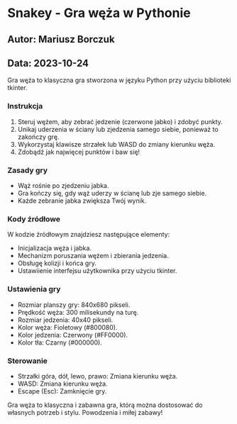 # Snakey - Gra węża w Pythonie

## Autor: Mariusz Borczuk
## Data: 2023-10-24

Gra węża to klasyczna gra stworzona w języku Python przy użyciu biblioteki tkinter.

### Instrukcja
1. Steruj wężem, aby zebrać jedzenie (czerwone jabko) i zdobyć punkty.
2. Unikaj uderzenia w ściany lub zjedzenia samego siebie, ponieważ to zakończy grę.
3. Wykorzystaj klawisze strzałek lub WASD do zmiany kierunku węża.
4. Zdobądź jak najwięcej punktów i baw się!

### Zasady gry
- Wąż rośnie po zjedzeniu jabka.
- Gra kończy się, gdy wąż uderzy w ścianę lub zje samego siebie.
- Każde zebranie jabka zwiększa Twój wynik.

### Kody źródłowe
W kodzie źródłowym znajdziesz następujące elementy:
- Inicjalizacja węża i jabka.
- Mechanizm poruszania wężem i zbierania jedzenia.
- Obsługę kolizji i końca gry.
- Ustawiienie interfejsu użytkownika przy użyciu tkinter.

### Ustawienia gry
- Rozmiar planszy gry: 840x680 pikseli.
- Prędkość węża: 300 milisekundy na turę.
- Rozmiar jedzenia: 40x40 pikseli.
- Kolor węża: Fioletowy (#800080).
- Kolor jedzenia: Czerwony (#FF0000).
- Kolor tła: Czarny (#000000).

### Sterowanie
- Strzałki góra, dół, lewo, prawo: Zmiana kierunku węża.
- WASD: Zmiana kierunku węża.
- Escape (Esc): Zamknięcie gry.

Gra węża to klasyczna i zabawna gra, którą można dostosować do własnych potrzeb i stylu. Powodzenia i miłej zabawy!
